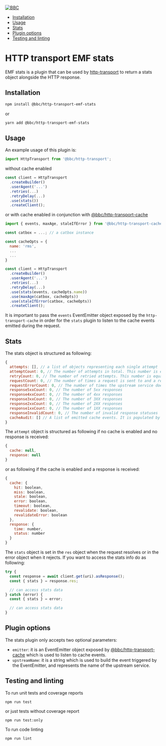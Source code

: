 [![BBC](https://circleci.com/gh/bbc/http-transport-emf-stats.svg?style=shield)](https://app.circleci.com/pipelines/github/bbc/http-transport-emf-stats?branch=master)

* [Installation](#installation)
* [Usage](#usage)
* [Stats](#stats)
* [Plugin options](#plugin-options)
* [Testing and linting](#testing-and-linting)

# HTTP transport EMF stats

EMF stats is a plugin that can be used by [http-transport](https://github.com/bbc/http-transport) to return a stats object alongside the HTTP response.

## Installation

```bash
npm install @bbc/http-transport-emf-stats
```

or

```bash
yarn add @bbc/http-transport-emf-stats
```

## Usage

An example usage of this plugin is:

```js
import HttpTransport from '@bbc/http-transport';
```

without cache enabled

```js
const client = HttpTransport
  .createBuilder()
  .userAgent('...')
  .retries(...)
  .retryDelay(...)
  .use(stats())
  .createClient();
```

or with cache enabled in conjunction with [@bbc/http-transport-cache](https://github.com/bbc/http-transport-cache)

```js
import { events, maxAge, staleIfError } from '@bbc/http-transport-cache';

const catbox = ...; // a catbox instance

const cacheOpts = {
  name: 'rms',
  ...
  ...
}

const client = HttpTransport
  .createBuilder()
  .userAgent('...')
  .retries(...)
  .retryDelay(...)
  .use(stats(events, cacheOpts.name))
  .use(maxAge(catbox, cacheOpts))
  .use(staleIfError(catbox, cacheOpts))
  .createClient();
```

It is important to pass the `events` EventEmitter object exposed by the `http-transport-cache` in order for the `stats` plugin to listen to the cache events emitted during the request.

## Stats

The stats object is structured as following:

```js
{
  attempts: [], // a list of objects representing each single attempt
  attemptCount: 0, // The number of attempts in total. This number is equal to "attempts.length".
  retryCount: 0, // The number of retried attempts. This number is equal to "attemptCount - 1".
  requestCount: 0, // The number of times a request is sent to and a response is received from the upstream
  requestErrorCount: 0, // The number of times the upstream service doesn't respond
  response5xxCount: 0, // The number of 5xx responses
  response4xxCount: 0, // The number of 4xx responses
  response3xxCount: 0, // The number of 3XX responses
  response2xxCount: 0, // The number of 2XX responses
  response1xxCount: 0, // The number of 1XX responses
  responseInvalidCount: 0, // The number of invalid response statuses
  cacheAudit: [] // A list of emitted cache events. It is populated by for troubleshooting/logging purposes
}
```

The `attempt` object is structured as following if no cache is enabled and no response is received:

```js
{
  cache: null,
  response: null
}
```

or as following if the cache is enabled and a response is received:

```js
{
  cache: {
    hit: boolean,
    miss: boolean,
    stale: boolean,
    error: boolean,
    timeout: boolean,
    revalidate: boolean,
    revalidateError: boolean
  },
  response: {
    time: number,
    status: number
  }
}
```

The `stats` object is set in the `res` object when the request resolves or in the error object when it rejects. If you want to access the stats info do as following:

```js
try {
  const response = await client.get(uri).asResponse();
  const { stats } = response.res;

  // can access stats data
} catch (error) {
  const { stats } = error;

  // can access stats data
}
```

## Plugin options

The stats plugin only accepts two optional parameters:

- `emitter`: it is an EventEmitter object exposed by [@bbc/http-transport-cache](https://github.com/bbc/http-transport-cache) which is used to listen to cache events.
- `upstreamName`: it is a string which is used to build the event triggered by the EventEmitter, and represents the name of the upstream service.

## Testing and linting

To run unit tests and coverage reports

```
npm run test
```

or just tests without coverage report

```
npm run test:only
```

To run code linting

```
npm run lint
```
